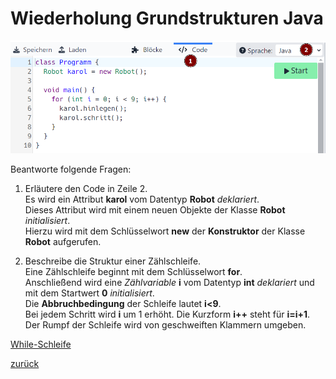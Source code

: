 <link rel="stylesheet" href="https://hi2272.github.io/StyleMD.css">

# Wiederholung Grundstrukturen Java

![alt text](2024-10-22_12-53.png)

Beantworte folgende Fragen:
1. Erläutere den Code in Zeile 2.  
Es wird ein Attribut **karol** vom Datentyp **Robot** *deklariert*.  
Dieses Attribut wird mit einem neuen Objekte der Klasse **Robot** *initialisiert*.  
Hierzu wird mit dem Schlüsselwort **new** der **Konstruktor** der Klasse **Robot** aufgerufen.

2. Beschreibe die Struktur einer Zählschleife.  
Eine Zählschleife beginnt mit dem Schlüsselwort **for**.  
Anschließend wird eine *Zählvariable* **i** vom Datentyp **int** *deklariert* und mit dem Startwert **0** *initialisiert*.  
Die **Abbruchbedingung** der Schleife lautet **i<9**.  
Bei jedem Schritt wird **i** um 1 erhöht. Die Kurzform **i++** steht für **i=i+1**.  
Der Rumpf der Schleife wird von geschweiften Klammern umgeben.




[While-Schleife](01While.html)  






[zurück](../../index.html)  



